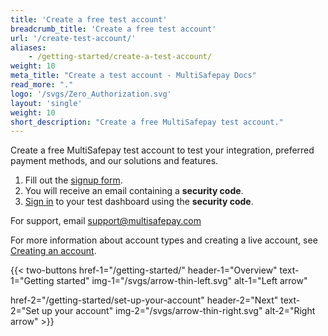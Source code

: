 ```yaml
---
title: 'Create a free test account'
breadcrumb_title: 'Create a free test account'
url: '/create-test-account/'
aliases:
    - /getting-started/create-a-test-account/
weight: 10
meta_title: "Create a test account - MultiSafepay Docs"
read_more: "."
logo: '/svgs/Zero_Authorization.svg'
layout: 'single'
weight: 10
short_description: "Create a free MultiSafepay test account."
---
```


Create a free MultiSafepay test account to test your integration, preferred payment methods, and our solutions and features. 

1. Fill out the [signup form](https://testmerchant.multisafepay.com/signup).
2. You will receive an email containing a **security code**.
3. [Sign in](https://testmerchant.multisafepay.com) to your test dashboard using the **security code**.

For support, email <support@multisafepay.com>

For more information about account types and creating a live account, see [Creating an account](/account/create-account/s).

{{< two-buttons
href-1="/getting-started/" header-1="Overview" text-1="Getting started" img-1="/svgs/arrow-thin-left.svg" alt-1="Left arrow" 

href-2="/getting-started/set-up-your-account" header-2="Next" text-2="Set up your account" img-2="/svgs/arrow-thin-right.svg" alt-2="Right arrow" >}}
